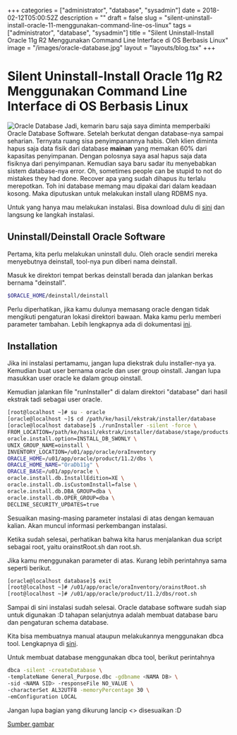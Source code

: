 +++
categories = ["administrator", "database", "sysadmin"]
date = 2018-02-12T05:00:52Z
description = ""
draft = false
slug = "silent-uninstall-install-oracle-11-menggunakan-command-line-os-linux"
tags = ["administrator", "database", "sysadmin"]
title = "Silent Uninstall-Install Oracle 11g R2 Menggunakan Command Line Interface di OS Berbasis Linux"
image = "/images/oracle-database.jpg"
layout = "layouts/blog.tsx"
+++

# Silent Uninstall-Install Oracle 11g R2 Menggunakan Command Line Interface di OS Berbasis Linux

![Oracle Database](/images/oracle-database.jpg)
Jadi, kemarin baru saja saya diminta memperbaiki Oracle Database Software. Setelah berkutat dengan database-nya sampai seharian. Ternyata ruang sisa penyimpanannya habis. Oleh klien diminta hapus saja data fisik dari database **mainan** yang memakan 60% dari kapasitas penyimpanan.<!--more--> Dengan polosnya saya asal hapus saja data fisiknya dari penyimpanan. Kemudian saya baru sadar itu menyebabkan sistem database-nya error. Oh, sometimes people can be stupid to not do mistakes they had done. Recover apa yang sudah dihapus itu terlalu merepotkan. Toh ini database memang mau dipakai dari dalam keadaan kosong. Maka diputuskan untuk melakukan install ulang RDBMS nya.

Untuk yang hanya mau melakukan instalasi. Bisa download dulu di [sini](http://www.oracle.com/technetwork/database/enterprise-edition/downloads/index.html) dan langsung ke langkah instalasi.

## Uninstall/Deinstall Oracle Software

Pertama, kita perlu melakukan uninstall dulu. Oleh oracle sendiri mereka menyebutnya deinstall, tool-nya pun diberi nama deinstall.

Masuk ke direktori tempat berkas deinstall berada dan jalankan berkas bernama "deinstall".

```bash
$ORACLE_HOME/deinstall/deinstall
```

Perlu diperhatikan, jika kamu dulunya memasang oracle dengan tidak mengikuti pengaturan lokasi direktori bawaan. Maka kamu perlu memberi parameter tambahan. Lebih lengkapnya ada di dokumentasi [ini](https://docs.oracle.com/cd/E11882_01/install.112/e24322/remove_oracle_sw.htm#LACLI1350).

## Installation

Jika ini instalasi pertamamu, jangan lupa diekstrak dulu installer-nya ya. Kemudian buat user bernama oracle dan user group oinstall. Jangan lupa masukkan user oracle ke dalam group oinstall.

Kemudian jalankan file "runInstaller" di dalam direktori "database" dari hasil ekstrak tadi sebagai user oracle.

```bash
[root@localhost ~]# su - oracle
[oracle@localhost ~]$ cd /path/ke/hasil/ekstrak/installer/database
[oracle@localhost database]$ ./runInstaller -silent -force \
FROM_LOCATION=/path/ke/hasil/ekstrak/installer/database/stage/products.xml \
oracle.install.option=INSTALL_DB_SWONLY \
UNIX_GROUP_NAME=oinstall \
INVENTORY_LOCATION=/u01/app/oracle/oraInventory
ORACLE_HOME=/u01/app/oracle/product/11.2/dbs \
ORACLE_HOME_NAME="OraDb11g" \
ORACLE_BASE=/u01/app/oracle \
oracle.install.db.InstallEdition=XE \
oracle.install.db.isCustomInstall=false \
oracle.install.db.DBA_GROUP=dba \
oracle.install.db.OPER_GROUP=dba \
DECLINE_SECURITY_UPDATES=true
```

Sesuaikan masing-masing parameter instalasi di atas dengan kemauan kalian. Akan muncul informasi perkembangan instalasi.

Ketika sudah selesai, perhatikan bahwa kita harus menjalankan dua script sebagai root, yaitu orainstRoot.sh dan root.sh.

Jika kamu menggunakan parameter di atas. Kurang lebih perintahnya sama seperti berikut.

```bash
[oracle@localhost database]$ exit
[root@localhost ~]# /u01/app/oracle/oraInventory/orainstRoot.sh
[root@localhost ~]# /u01/app/oracle/product/11.2/dbs/root.sh
```

Sampai di sini instalasi sudah selesai. Oracle database software sudah siap untuk digunakan :D tahapan selanjutnya adalah membuat database baru dan pengaturan schema database.

Kita bisa membuatnya manual ataupun melakukannya menggunakan dbca tool. Lengkapnya di [sini](https://docs.oracle.com/cd/E11882_01/server.112/e25494/create.htm#ADMIN12479).

Untuk membuat database menggunakan dbca tool, berikut perintahnya

```bash
dbca -silent -createDatabase \
-templateName General_Purpose.dbc -gdbname <NAMA DB> \
-sid <NAMA SID> -responseFile NO_VALUE \
-characterSet AL32UTF8 -memoryPercentage 30 \
-emConfiguration LOCAL
```

Jangan lupa bagian yang dikurung lancip &lt;&gt; disesuaikan :D

[Sumber gambar](https://www.baculasystems.com)
